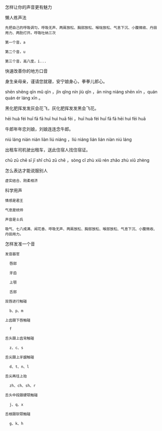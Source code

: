 怎样让你的声音更有魅力

懒人练声法

```
先把自己的呼吸调匀，呼吸无声、两肩放松、胸部放松、喉咙放松、气息下沉、小腹微收、丹田用力、两肋打开。呼吸吐纳三次

第一个音，a

第二个音，u

第三个音，高八度，i...
```

快速改善你的地方口音

身生亲母亲，谨请您就寝，安宁娘身心，拳拳儿郎心。

shēn shēng qīn mǔ qīn ，jǐn qǐng nín jiù qǐn ，ān níng niáng shēn xīn ，quán quán ér láng xīn 。

黑化肥挥发发灰会花飞，灰化肥挥发发黑会飞花。

hēi huà féi huī fā fā huī huì huā fēi ，huī huà féi huī fā fā hēi huì fēi huā

牛郎年年恋刘娘，刘娘连连念牛郎。

niú láng nián nián liàn liú niáng ，liú niáng lián lián niàn niú láng

出租车司机驶出租车，送此住宿人找住宿证。

chū zū chē sī jī shǐ chū zū chē ，sòng cǐ zhù xiǔ rén zhǎo zhù xiǔ zhèng

怎么表达才能说服别人

```
虚实结合、刚柔相济
```

科学用声

```
情感是君王

气息是统帅

声音是士兵

吸气、七八成满、闻花香、呼吸无声、两肩放松、胸部放松、喉部放松、气息下沉、小腹微收、丹田用力。
```

怎样发准一个音

```
发音器官

  唇部

  牙齿

  上颚

  舌部

双唇进行触碰

  b、p、m

上齿跟下唇触碰

  f

舌头跟上齿背触碰

  z、c、s

舌尖跟上牙龈触碰

  d、t、n、l

舌尖再往上抬

  zh、ch、sh、r

舌头中段跟硬颚触碰

  j、q、x

舌根跟软颚触碰

  g、k、h
```




